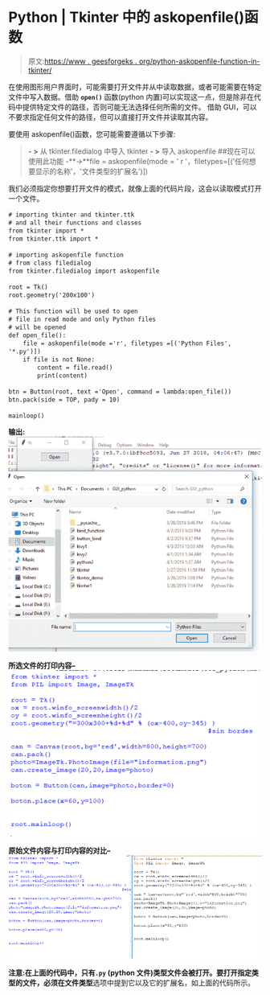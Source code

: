 # Python | Tkinter 中的 askopenfile()函数

> 原文:[https://www . geesforgeks . org/python-askopenfile-function-in-tkinter/](https://www.geeksforgeeks.org/python-askopenfile-function-in-tkinter/)

在使用图形用户界面时，可能需要打开文件并从中读取数据，或者可能需要在特定文件中写入数据。借助 **`open()`** 函数(python 内置)可以实现这一点，但是除非在代码中提供特定文件的路径，否则可能无法选择任何所需的文件。
借助 GUI，可以不要求指定任何文件的路径，但可以直接打开文件并读取其内容。

要使用 askopenfile()函数，您可能需要遵循以下步骤:

> **- >** 从 tkinter.filedialog 中导入 tkinter
> **- >** 导入 askopenfile ##现在可以使用此功能
> -**->**file = askopenfile(mode = ' r '，filetypes=[('任何想要显示的名称'，'文件类型的扩展名')])

我们必须指定你想要打开文件的模式，就像上面的代码片段，这会以读取模式打开一个文件。

```
# importing tkinter and tkinter.ttk
# and all their functions and classes
from tkinter import * 
from tkinter.ttk import *

# importing askopenfile function
# from class filedialog
from tkinter.filedialog import askopenfile

root = Tk()
root.geometry('200x100')

# This function will be used to open
# file in read mode and only Python files
# will be opened
def open_file():
    file = askopenfile(mode ='r', filetypes =[('Python Files', '*.py')])
    if file is not None:
        content = file.read()
        print(content)

btn = Button(root, text ='Open', command = lambda:open_file())
btn.pack(side = TOP, pady = 10)

mainloop()
```

**输出:**
![askopenfile() function in Tkinter](img/33a41998e9f409e716a826fcc8dbfce0.png)

**所选文件的打印内容–**
![Printed content of selected file](img/4b76d6f8074a516030b0deb4751c766b.png)

**原始文件内容与打印内容的对比–**
![Comparison of content of original file and printed content](img/dd093c1d2b3f3911eb6eb79a730da2ac.png)

**注意:**在上面的代码中，只有`.py` (python 文件)类型文件会被打开。要打开指定类型的文件，必须在**文件类型**选项中提到它以及它的扩展名，如上面的代码所示。